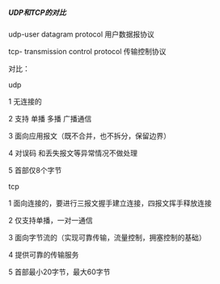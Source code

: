 ##### UDP和TCP的对比

udp-user datagram protocol 用户数据报协议

tcp- transmission control protocol 传输控制协议

对比：

udp

1 无连接的

2  支持 单播 多播 广播通信

3 面向应用报文（既不合并，也不拆分，保留边界）

4 对误码 和丢失报文等异常情况不做处理

5 首部仅8个字节

tcp

1 面向连接的，要进行三报文握手建立连接，四报文挥手释放连接

2  仅支持单播，一对一通信

3  面向字节流的（实现可靠传输，流量控制，拥塞控制的基础）

4 提供可靠的传输服务

5 首部最小20字节，最大60字节





